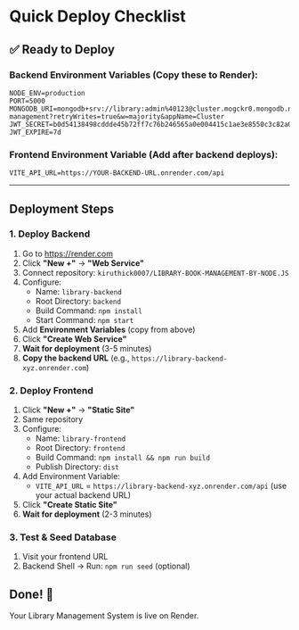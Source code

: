 # Quick Deploy Checklist

## ✅ Ready to Deploy

### Backend Environment Variables (Copy these to Render):

```
NODE_ENV=production
PORT=5000
MONGODB_URI=mongodb+srv://library:admin%40123@cluster.mogckr0.mongodb.net/library-management?retryWrites=true&w=majority&appName=Cluster
JWT_SECRET=b0d54138498cddde45b72ff7c76b246565a0e004415c1ae3e8550c3c82a05a59
JWT_EXPIRE=7d
```

### Frontend Environment Variable (Add after backend deploys):

```
VITE_API_URL=https://YOUR-BACKEND-URL.onrender.com/api
```

---

## Deployment Steps

### 1. Deploy Backend
1. Go to https://render.com
2. Click **"New +"** → **"Web Service"**
3. Connect repository: `kiruthick0007/LIBRARY-BOOK-MANAGEMENT-BY-NODE.JS`
4. Configure:
   - Name: `library-backend`
   - Root Directory: `backend`
   - Build Command: `npm install`
   - Start Command: `npm start`
5. Add **Environment Variables** (copy from above)
6. Click **"Create Web Service"**
7. **Wait for deployment** (3-5 minutes)
8. **Copy the backend URL** (e.g., `https://library-backend-xyz.onrender.com`)

### 2. Deploy Frontend
1. Click **"New +"** → **"Static Site"**
2. Same repository
3. Configure:
   - Name: `library-frontend`
   - Root Directory: `frontend`
   - Build Command: `npm install && npm run build`
   - Publish Directory: `dist`
4. Add Environment Variable:
   - `VITE_API_URL` = `https://library-backend-xyz.onrender.com/api` (use your actual backend URL)
5. Click **"Create Static Site"**
6. **Wait for deployment** (2-3 minutes)

### 3. Test & Seed Database
1. Visit your frontend URL
2. Backend Shell → Run: `npm run seed` (optional)

## Done! 🎉

Your Library Management System is live on Render.
